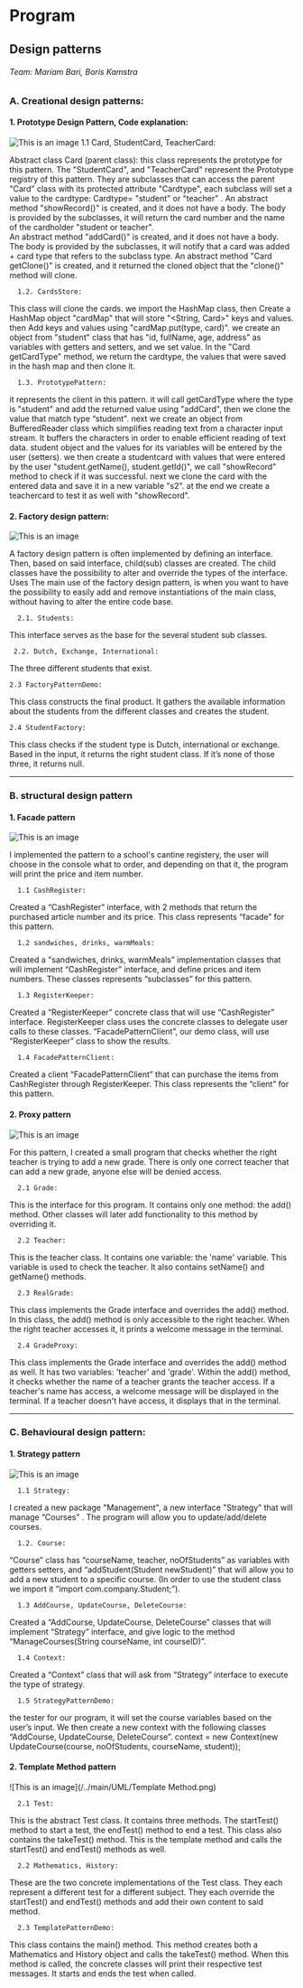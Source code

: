 # Program 
## Design patterns
###### Team: Mariam Bari, Boris Kamstra



### A. Creational design patterns:
 ####  1. Prototype Design Pattern, Code explanation:
![This is an image](/../main/UML/Prototype.png)
      1.1 Card, StudentCard, TeacherCard:

Abstract class Card (parent class): this class represents the prototype for this pattern.
The "StudentCard", and "TeacherCard" represent the Prototype registry of this pattern. They  are subclasses that can access the parent "Card" class with its protected attribute "Cardtype", each subclass will set a value to the cardtype: Cardtype= "student" or "teacher" .
An abstract method "showRecord()" is created, and it does not have a body. The body is provided by the subclasses, it will return the card number and the name of the cardholder "student or teacher".   
An abstract method "addCard()" is created, and it does not have a body. The body is provided by the subclasses, it will notify that a card was added + card type that refers to the subclass type.
An abstract method "Card getClone()" is created, and it returned the cloned object that the "clone()" method will clone.

      1.2. CardsStore:

   This class will clone the cards. we import the HashMap class, then Create a HashMap object "cardMap" that will store "<String, Card>" keys and values. then Add keys and values using "cardMap.put(type, card)".
   we create an object from "student" class that has "id, fullName, age, address" as variables with getters and setters, and we set value.
   In the "Card getCardType" method, we return the cardtype, the values that were saved in the hash map and then clone it.

      1.3. PrototypePattern: 

it represents the client in this pattern.
   it will call getCardType where the type is "student" and add the returned value using "addCard", then we clone the value that match type “student".
   next we create an object from BufferedReader class which simplifies reading text from a character input stream. It buffers the characters in order to enable efficient reading of text data.
   student object and the values for its variables will be entered by the user (setters).
   we then create a studentcard with values that were entered by the user "student.getName(), student.getId()", we call "showRecord" method to check if it was successful.
   next we clone the card with the entered data and save it in a new variable "s2". at the end we create a teachercard to test it as well with "showRecord".


 ####  2. Factory design pattern:
![This is an image](/../main/UML/factory.png)

A factory design pattern is often implemented by defining an interface. Then, based on said interface, child(sub) classes are created. The child classes have the possibility to alter and override the types of the interface.
Uses
The main use of the factory design pattern, is when you want to have the possibility to easily add and remove instantiations of the main class, without having to alter the entire code base.

      2.1. Students:

This interface serves as the base for the several student sub classes.

     2.2. Dutch, Exchange, International:

The three different students that exist.

    2.3 FactoryPatternDemo:
    
This class constructs the final product. It gathers the available information about the students from the different classes and creates the student.
    
    2.4 StudentFactory:

This class checks if the student type is Dutch, international or exchange. Based in the input, it returns the right student class. If it’s none of those three, it returns null.

----------------------------------------------

### B. structural design pattern
####  1. Facade pattern
![This is an image](/../main/UML/Facade.png)

I implemented the pattern to a school's cantine registery, the user will choose in the console what to order, and depending on that it, the program will print the price and item number.

      1.1 CashRegister:

Created a “CashRegister” interface, with 2 methods that return the purchased article number and its price.
This class represents “facade” for this pattern.

      1.2 sandwiches, drinks, warmMeals:

Created a "sandwiches, drinks, warmMeals”  implementation classes that will implement “CashRegister” interface, and define prices and item numbers.
These classes represents “subclasses” for this pattern.

      1.3 RegisterKeeper:

Created a “RegisterKeeper” concrete class that will use “CashRegister” interface.
RegisterKeeper class uses the concrete classes to delegate user calls to these classes. “FacadePatternClient”, our demo class, will use “RegisterKeeper” class to show the results.

      1.4 FacadePatternClient:
      
Created a client “FacadePatternClient” that can purchase the items from CashRegister through RegisterKeeper. This class represents the “client” for this pattern.

#### 2. Proxy pattern
![This is an image](/../main/UML/proxy.png)

For this pattern, I created a small program that checks whether the right teacher
is trying to add a new grade. There is only one correct teacher that can add a
new grade, anyone else will be denied access.

      2.1 Grade:
This is the interface for this program. It contains only one method: the add() method. Other classes will
later add functionality to this method by overriding it. 

      2.2 Teacher:
This is the teacher class. It contains one variable: the 'name' variable. This variable is used to check
the teacher. It also contains setName() and getName() methods. 

      2.3 RealGrade:
This class implements the Grade interface and overrides the add() method. In this class, the add() method
is only accessible to the right teacher. When the right teacher accesses it, it prints a welcome message
in the terminal. 

      2.4 GradeProxy:
This class implements the Grade interface and overrides the add() method as well. It has two variables: 
'teacher' and 'grade'. Within the add() method, it checks whether the name of a teacher grants the teacher
access. If a teacher's name has access, a welcome message will be displayed in the terminal. If a teacher
doesn't have access, it displays that in the terminal. 


----------------------------------------------
### C. Behavioural design pattern:
####  1. Strategy pattern
![This is an image](/../main/UML/Strategy.png)


      1.1 Strategy:

I created a new package "Management", a new interface "Strategy" that will manage “Courses” . The program will allow you to update/add/delete courses.

      1.2. Course:

“Course” class has “courseName, teacher, noOfStudents” as variables with getters setters, and “addStudent(Student newStudent)” that will allow you to add a new student to a specific course. (In order to use the student class we import it “import com.company.Student;”).
 
      1.3 AddCourse, UpdateCourse, DeleteCourse:
   
Created a “AddCourse, UpdateCourse, DeleteCourse” classes that will implement “Strategy” interface, and give logic to the method “ManageCourses(String courseName, int courseID)”.

      1.4 Context:
   
Created a “Context” class that will ask from “Strategy” interface to execute the type of strategy.

      1.5 StrategyPatternDemo:

   the tester for our program, it will set the course variables based on the user’s input. We then create a new context with the following classes “AddCourse, UpdateCourse, DeleteCourse”.
   context = new Context(new UpdateCourse(course, noOfStudents, courseName, student));

####  2. Template Method pattern
![This is an image](/../main/UML/Template Method.png)

      2.1 Test:
This is the abstract Test class. It contains three methods. The startTest() method to start a test, the endTest() method to end a test. This class also contains the takeTest() method. This is the template method and calls the startTest() and endTest() methods as well. 

      2.2 Mathematics, History:
These are the two concrete implementations of the Test class. They each represent a different test for a different subject. They each override the startTest() and endTest() methods and add their own content to said method. 

      2.3 TemplatePatternDemo:
This class contains the main() method. This method creates both a Mathematics and History object and calls the takeTest() method. When this method is called, the concrete classes will print their respective test messages. It starts and ends the test when called.

